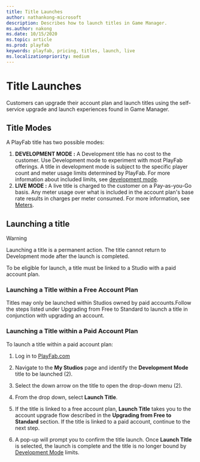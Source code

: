 ```yaml
---
title: Title Launches
author: nathankong-microsoft
description: Describes how to launch titles in Game Manager.
ms.author: nakong
ms.date: 10/15/2020
ms.topic: article
ms.prod: playfab
keywords: playfab, pricing, titles, launch, live
ms.localizationpriority: medium
---
```


# Title Launches
Customers can upgrade their account plan and launch titles using the self-service upgrade and launch experiences found in Game Manager.

## Title Modes
A PlayFab title has two possible modes:
1. **DEVELOPMENT MODE :** A Development title has no cost to the customer. Use Development mode to experiment with most PlayFab offerings. A title in development mode is subject to the specific player count and meter usage limits determined by PlayFab. For more information about included limits, see [development mode](../pricing/Development-Mode.md).
2. **LIVE MODE :** A live title is charged to the customer on a Pay-as-you-Go basis. Any meter usage over what is included in the account plan's base rate results in charges per meter consumed. For more information, see [Meters](../pricing/Meters/meters.md).

## Launching a title

> [!WARNING]
> Launching a title is a permanent action. The title cannot return to Development mode after the launch is completed.

To be eligible for launch, a title must be linked to a Studio with a paid account plan.

### Launching a Title within a Free Account Plan
Titles may only be launched within Studios owned by paid accounts.Follow the steps listed under Upgrading from Free to Standard to launch a title in conjunction with upgrading an account.

### Launching a Title within a Paid Account Plan
To launch a title within a paid account plan:

1. Log in to [PlayFab.com](https://playfab.com/)

2. Navigate to the **My Studios** page and identify the **Development Mode** title to be launched (2).

3. Select the down arrow on the title to open the drop-down menu (2).

4. From the drop down, select **Launch Title**. 

5. If the title is linked to a free account plan, **Launch Title** takes you to the account upgrade flow described in the **Upgrading from Free to Standard** section. If the title is linked to a paid account, continue to the next step.

6. A pop-up will prompt you to confirm the title launch. Once **Launch Title** is selected, the launch is complete and the title is no longer bound by [Development Mode](../pricing/Development-Mode.md) limits.
